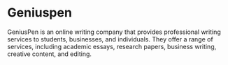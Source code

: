 # Geniuspen
GeniusPen is an online writing company that provides professional writing services to students, businesses, and individuals. They offer a range of services, including academic essays, research papers, business writing, creative content, and editing. 
